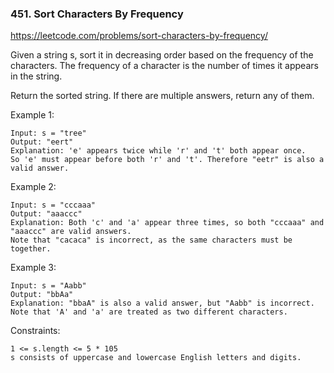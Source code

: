 ### 451. Sort Characters By Frequency

https://leetcode.com/problems/sort-characters-by-frequency/

Given a string s, sort it in decreasing order based on the frequency of the characters. The frequency of a character is the number of times it appears in the string.

Return the sorted string. If there are multiple answers, return any of them.



Example 1:

    Input: s = "tree"
    Output: "eert"
    Explanation: 'e' appears twice while 'r' and 't' both appear once.
    So 'e' must appear before both 'r' and 't'. Therefore "eetr" is also a valid answer.
Example 2:

    Input: s = "cccaaa"
    Output: "aaaccc"
    Explanation: Both 'c' and 'a' appear three times, so both "cccaaa" and "aaaccc" are valid answers.
    Note that "cacaca" is incorrect, as the same characters must be together.
Example 3:

    Input: s = "Aabb"
    Output: "bbAa"
    Explanation: "bbaA" is also a valid answer, but "Aabb" is incorrect.
    Note that 'A' and 'a' are treated as two different characters.


Constraints:

    1 <= s.length <= 5 * 105
    s consists of uppercase and lowercase English letters and digits.